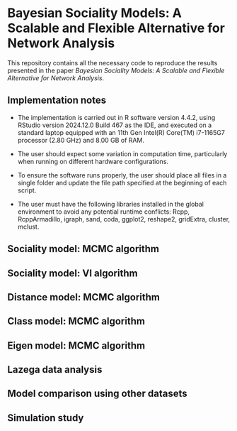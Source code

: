 # Bayesian Sociality Models: A Scalable and Flexible Alternative for Network Analysis

This repository contains all the necessary code to reproduce the results presented in the paper *Bayesian Sociality Models: A Scalable and Flexible Alternative for Network Analysis*.

## Implementation notes

- The implementation is carried out in R software version 4.4.2, using RStudio version 2024.12.0 Build 467 as the IDE, and executed on a standard laptop equipped with an 11th Gen Intel(R) Core(TM) i7-1165G7 processor (2.80 GHz) and 8.00 GB of RAM.

- The user should expect some variation in computation time, particularly when running on different hardware configurations.

- To ensure the software runs properly, the user should place all files in a single folder and update the file path specified at the beginning of each script.

- The user must have the following libraries installed in the global environment to avoid any potential runtime conflicts: Rcpp, RcppArmadillo, igraph, sand, coda, ggplot2, reshape2, gridExtra, cluster, mclust.

## Sociality model: MCMC algorithm



## Sociality model: VI algorithm



## Distance model: MCMC algorithm



## Class model: MCMC algorithm



## Eigen model: MCMC algorithm



## Lazega data analysis


## Model comparison using other datasets


## Simulation study

